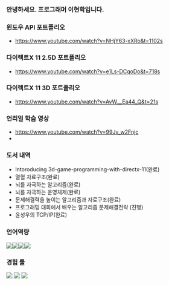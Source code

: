 ### 안녕하세요. 프로그래머 이현학입니다.

### 윈도우 API 포트폴리오
- https://www.youtube.com/watch?v=NHjY63-xXRo&t=1102s
### 다이렉트X 11 2.5D 포트폴리오
- https://www.youtube.com/watch?v=e1Ls-DCqoDo&t=718s
### 다이렉트X 11 3D 포트폴리오
- https://www.youtube.com/watch?v=AvW__Ea44_Q&t=21s
### 언리얼 학습 영상
- https://www.youtube.com/watch?v=99Jv_w2Fnjc
- 
### 도서 내역
- Intoroducing 3d-game-programming-with-directx-11(완료) 
- 열혈 자료구조(완료)
- 뇌를 자극하는 알고리즘(완료) 
- 뇌를 자극하는 운영체제(완료)
- 문제해결력을 높이는 알고리즘과 자료구조(완료)
- 프로그래밍 대회에서 배우는 알고리즘 문제해결전략 (진행)
- 윤성우의 TCP/IP(완료)

### 언어역량
<img src="https://img.shields.io/badge/C-A8B9CC?style=for-the-badge&logo=C&logoColor=white"><img src="https://img.shields.io/badge/C++-00599C?style=for-the-badge&logo=C++&logoColor=white"><img src="https://img.shields.io/badge/.NET-512BD4?style=for-the-badge&logo=.NET&logoColor=white"><img src="https://img.shields.io/badge/SQLite-003B57?style=for-the-badge&logo=SQLite&logoColor=white">
### 경험 툴
<img src="https://img.shields.io/badge/Git-F05032style=flat&logo=Git&logoColor=white"> <img src="https://img.shields.io/badge/SVN-F05032style=flat&logo=SVN&logoColor=white"> <img src="https://img.shields.io/badge/QT-41CD52=flat&logo=QT&logoColor=white"/>

